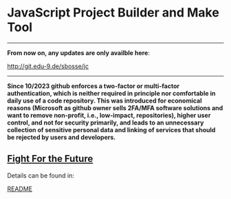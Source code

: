 # JavaScript Project Builder and Make Tool

---

**From now on, any updates are only availble here**:

http://git.edu-9.de/sbosse/jc

---

**Since 10/2023 github enforces a two-factor or multi-factor authentication, which is neither required in principle nor comfortable in daily use of a code repository. This was introduced for economical reasons (Microsoft as github owner sells 2FA/MFA software solutions and want to remove non-profit, i.e., low-impact, repositories), higher user control, and not for security primarily, and leads to an unnecessary collection of sensitive personal data and linking of services that should be rejected by users and developers.**

<a href="https://www.battleforlibraries.com/">Fight For the Future</a>
---

Details can be found in:

[README](doc/jc/README.md)
